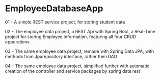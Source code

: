 # EmployeeDatabaseApp
01 - A simple REST service project, for storing student data

02 - The employee data project, a REST Api with Spring Boot, a Real-Time project for storing Employee information, featuring all four CRUD opperations

03 - The same employee data project, remade with Spring Data JPA, with methods from Jparepository interface, rather then DAO

04 - The same employee data project, simplified further with automatic creation of the controller and service packages by spring data rest
